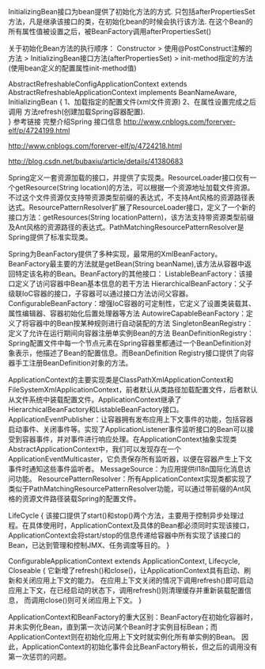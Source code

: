 InitializingBean接口为bean提供了初始化方法的方式.
只包括afterPropertiesSet方法，凡是继承该接口的类，在初始化bean的时候会执行该方法.
在这个Bean的所有属性值被设置之后，被BeanFactory调用afterPropertiesSet()

关于初始化Bean方法的执行顺序：
Constructor >    使用@PostConstruct注解的方法   > InitializingBean接口方法(afterPropertiesSet)     > init-method指定的方法(使用bean定义的配置属性init-method值)


AbstractRefreshableConfigApplicationContext extends AbstractRefreshableApplicationContext
  implements BeanNameAware, InitializingBean
{
    1、加载指定的配置文件(xml文件资源)
    2、在属性设置完成之后调用 方法refresh(创建加载Spring容器配置).                                          		 		 
}
参考链接 完整介绍Spring 接口信息
http://www.cnblogs.com/forerver-elf/p/4724199.html 

http://www.cnblogs.com/forerver-elf/p/4724218.html

http://blog.csdn.net/bubaxiu/article/details/41380683

Spring定义一套资源加载的接口，并提供了实现类。ResourceLoader接口仅有一个getResource(String location)的方法，可以根据一个资源地址加载文件资源。
不过这个文件资源仅支持带资源类型前缀的表达式，不支持Ant风格的资源路径表达式。ResourcePatternResolver扩展了ResourceLoader接口，定义了一个新的接口方法：getResources(String locationPattern)，该方法支持带资源类型前缀及Ant风格的资源路径的表达式。PathMatchingResourcePatternResolver是Spring提供了标准实现类。 

Spring为BeanFactory提供了多种实现，最常用的XmlBeanFactory。 
BeanFactory最主要的方法就是getBean(String beanName),该方法从容器中返回特定该名称的Bean。BeanFactory的其他接口： 
ListableBeanFactory：该接口定义了访问容器中Bean基本信息的若干方法 
HierarchicalBeanFactory：父子级联IoC容器的接口，子容器可以通过接口方法访问父容器。 
ConfigurableBeanFactory：增强IoC容器的可定制性，它定义了设置类装载其、属性编辑器、容器初始化后置处理器等方法 
AutowireCapableBeanFactory：定义了将容器中的Bean按某种规则进行自动装配的方法 
SingletonBeanRegistry：定义了允许在运行期间向容器注册单实例Bean的方法 
BeanDefinitionRegistry：Spring配置文件中每一个<bean>节点元素在Spring容器里都通过一个BeanDefinition对象表示，他描述了Bean的配置信息。而BeanDefinition Registry接口提供了向容器手工注册BeanDefinition对象的方法。 

ApplicationContext的主要实现类是ClassPathXmlApplicationContext和FileSystemXmlApplicationContext，前者默认从类路径加载配置文件，后者默认从文件系统中装载配置文件。ApplicationContext继承了HierarchicalBeanFactory和ListableBeanFactory接口。 
ApplicationEventPublisher：让容器拥有发布应用上下文事件的功能，包括容器启动事件、关闭事件等。实现了ApplicationListener事件监听接口的Bean可以接受到容器事件，并对事件进行响应处理。在ApplicationContext抽象实现类AbstractApplicationContext中，我们可以发现存在一个ApplicationEventMulticaster，它负责保存所有监听器，以便在容器产生上下文事件时通知这些事件监听者。 
MessageSource：为应用提供il18n国际化消息访问功能。 
ResourcePatternResolver：所有ApplicationContext实现类都实现了类似于PathMatchingResourcePatternResolver功能，可以通过带前缀的Ant风格的资源文件路径装载Spring的配置文件。 

LifeCycle
{
    该接口提供了start()和stop()两个方法，主要用于控制异步处理过程。在具体使用时，ApplicationContext及具体的Bean都必须同时实现该接口，
    ApplicationContext会将start/stop的信息传递给容器中所有实现了该接口的Bean，已达到管理和控制JMX、任务调度等目的。 
}


ConfigurableApplicationContext extends ApplicationContext, Lifecycle, Closeable 
{
    它新增了refresh()和close()，让ApplicationContext具有启动、刷新和关闭应用上下文的能力。
    在应用上下文关闭的情况下调用refresh()即可启动应用上下文，在已经启动的状态下，调用refresh()则清理缓存并重新装载配置信息，
    而调用close()则可关闭应用上下文。 
}

ApplicationContext和BeanFactory的重大区别：BeanFactory在初始化容器时，并未实例化Bean，直到第一次访问某个Bean时才实例目标Bean；而ApplicationContext则在初始化应用上下文时就实例化所有单实例的Bean。
因此，ApplicationContext的初始化事件会比BeanFactory稍长，但之后的调用没有第一次惩罚的问题。 